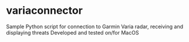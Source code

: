 # variaconnector
Sample Python script for connection to Garmin Varia radar, receiving and displaying threats
Developed and tested on/for MacOS
